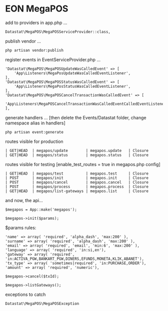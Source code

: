 # EON MegaPOS

add to providers in app.php ...
```
Datastat\MegaPOS\MegaPOSServiceProvider::class,
```

publish vendor ...
```
php artisan vendor:publish
```

register events in EventServiceProvider.php ...
```
'Datastat\MegaPOS\MegaPOSUpdateWasCalledEvent' => [
    'App\Listeners\MegaPosUpdateWasCalledEventListener',
],
'Datastat\MegaPOS\MegaPOSStatusWasCalledEvent' => [
    'App\Listeners\MegaPosStatusWasCalledEventListener',
],
'Datastat\MegaPOS\MegaPOSCancelTransactionWasCalledEvent' => [
    'App\Listeners\MegaPOSCancelTransactionWasCalledEventCalledEventListener',
],
```

generate handlers ... [then delete the Events/Datastat folder, change namespace alias in handlers]
```
php artisan event:generate    
```

routes visible for production
```
| GET|HEAD  | megapos/update        | megapos.update   | Closure 
| GET|HEAD  | megapos/status        | megapos.status   | Closure 
```

routes visible for testing [enable_test_routes = true in megapos.php config]

```
| GET|HEAD  | megapos/test          | megapos.test     | Closure 
| POST      | megapos/init          | megapos.init     | Closure 
| POST      | megapos/cancel        | megapos.cancel   | Closure 
| POST      | megapos/process       | megapos.process  | Closure 
| GET|HEAD  | megapos/list-gateways | megapos.list     | Closure 
```

and now, the api...

```
$megapos = App::make('megapos');
```

```
$megapos->init($params);
```

$params rules:

```
'name' => array( 'required', 'alpha_dash', 'max:200' ),
'surname' => array( 'required', 'alpha_dash', 'max:200' ),
'email' => array( 'required', 'email', 'min:6', 'max:200' ),
'language' => array( 'required', 'in:si,en'),
'gateway' => array( 'required', 'in:ACTIVA_PGW,BANKART_PGW,DINERS,EFUNDS,MONETA,KLIK,ABANET'),
'tx_type' => array( 'sometimes|required', 'in:PURCHASE,ORDER'),
'amount' => array( 'required', 'numeric'),
```

```
$megapos->cancel($txId);
```

```
$megapos->listGateways();
```

exceptions to catch

```
Datastat\MegaPOS\MegaPOSException
```
